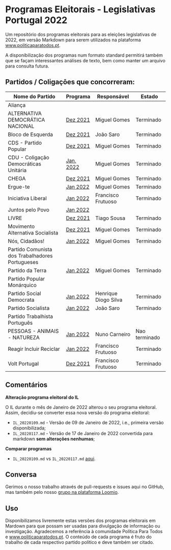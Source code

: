 # Programas Eleitorais - Legislativas Portugal 2022

Um repositório dos programas eleitorais para as eleições legislativas de 2022, em versão Markdown para serem utilizados na plataforma www.politicaparatodos.pt.

A disponibilização dos programas num formato standard permitirá também que se façam interessantes análises de texto, bem como manter um arquivo para consulta futura.

## Partidos / Coligaçōes que concorreram:

| Nome do Partido| Programa | Responsável | Estado |
|---|---|---| --- |
| Aliança | | | |
| ALTERNATIVA DEMOCRÁTICA NACIONAL | [Dez 2021](https://adn.com.pt/programa-eleitoral/) | Miguel Gomes | Terminado |
| Bloco de Esquerda | [Dez 2021](https://programa2022.bloco.org/indice/) | João Saro | Terminado |
| CDS - Partido Popular |  [Dez 2021](https://b0aeab40-c635-4353-910b-6aa274f66d8c.filesusr.com/ugd/f15fb0_85a52867a3a143609c0f22c368b00fb4.pdf)  | Miguel Gomes | Terminado |
| CDU - Coligação Democráticas Unitária | [Jan. 2022](https://www.cdu.pt/2022/compromisso-eleitoral-do-pcp) | Miguel Gomes| Terminado |
| CHEGA | [Dez 2021](https://partidochega.pt/programa-eleitoral-legislativas-2022/) | Miguel Gomes | Terminado |
| Ergue-te | [Jan 2022](http://www.partidoergue-te.pt/wp-content/uploads/2022/01/Programa-eleitoral-Ergue-te-Legislativas-2022.pdf) | Miguel Gomes | Terminado |
| Iniciativa Liberal | [Jan 2022](https://iniciativaliberal.pt/wp-content/uploads/2022/01/Iniciativa-Liberal-Programa-Eleitoral-2022.pdf) | Francisco Frutuoso | Terminado |
| Juntos pelo Povo | [Jan 2022](https://drive.google.com/drive/folders/1IiNuu5g7ud7VRzxRa5734eUi7lWCJLC_?usp=sharing) | | |
| LIVRE | [Dez 2021](https://partidolivre.pt/wp-content/uploads/2021/12/Programa_Eleitoral_2022.pdf) | Tiago Sousa | Terminado |
| Movimento Alternativa Socialista | [Dez 2021](https://drive.google.com/file/d/14pppABeQhmWhtgDB3ixiS6ntmkRDFyE-/view?usp=sharing) | Miguel Gomes | Terminado |
| Nós, Cidadãos! | [Jan 2022](https://drive.google.com/file/d/1LmdQZ9sPanm48e6jPD6nup6J6NC06843/view) | Miguel Gomes | Terminado |
| Partido Comunista dos Trabalhadores Portugueses |  |  | |
| Partido da Terra  | [Jan 2022](https://mpt.pt/wp-content/uploads/2022/01/MANIFESTO.ELEITORAL.PARTIDO.DA_.TERRA2022.pdf) | Miguel Gomes | Terminado |
| Partido Popular Monárquico | | | |
| Partido Social Democrata | [Jan 2022](https://www.psd.pt/sites/default/files/2022-01/PSD%20Programa%20Eleitoral%202022%20v4.pdf) | Henrique Diogo Silva | Terminado |
| Partido Socialista | [Jan 2022](https://programa.antoniocosta2022.pt/programa/Programa-Eleitoral-PS2022.pdf) | João Saro | Terminado |
| Partido Trabalhista Português  |  |    | |
| PESSOAS - ANIMAIS - NATUREZA | [Jan 2022]( https://www.pan.com.pt/eleicoes/eleicoes-legislativas-2022/programa-eleitoral-pan/) | Nuno Carneiro | Nao terminado |
| Reagir Incluir Reciclar | [Jan 2022](http://partido-rir.pt/wp-content/uploads/2022/01/Rir_Programa_eleicoes22.pdf) | Francisco Frutuoso | Terminado |
| Volt Portugal | [Dez 2021](https://assets.volteuropa.org/2021-12/Volt_Portugal-Programa_Politico.pdf) | Francisco Frutuoso | Terminado |

## Comentários

**Alteração programa eleitoral do IL**

O IL durante o mês de Janeiro de 2022 alterou o seu programa eleitoral. Assim, decidiu-se converter essa nova versão do programa eleitoral:

* `IL_20220109.md` - Versão de 09 de Janeiro de 2022, i.e., primeira versão disponibilizada;
* `IL_20220117.md` - Versão de 17 de Janeiro de 2022 convertida para markdown **sem alterações nenhumas**;
  
**Comparar programas**

* `IL_20220109.md` vs `IL_20220117.md` [aqui](https://github.com/Politica-Para-Todos/manifestos/pull/60/files).

## Conversa

Gerimos o nosso trabalho através de pull-requests e issues aqui no GitHub, mas também pelo nosso [grupo na plataforma Loomio](https://www.loomio.org/d/LxtvTelP/programas-em-markdown).

## Uso

Disponibilizamos livremente estas versões dos programas eleitorais em Mardown para que possam ser usadas para divulgação de informação ou investigação. Agradecemos a referência à comunidade Política Para Todos e www.politicaparatodos.pt. O conteúdo de cada programa é fruto do trabalho de cada respectivo partido político e deve também ser citado.
